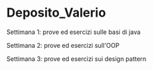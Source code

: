 # Deposito_Valerio
Settimana 1: prove ed esercizi sulle basi di java

Settimana 2: prove ed esercizi sull'OOP

Settimana 3: prove ed esercizi sui design pattern
